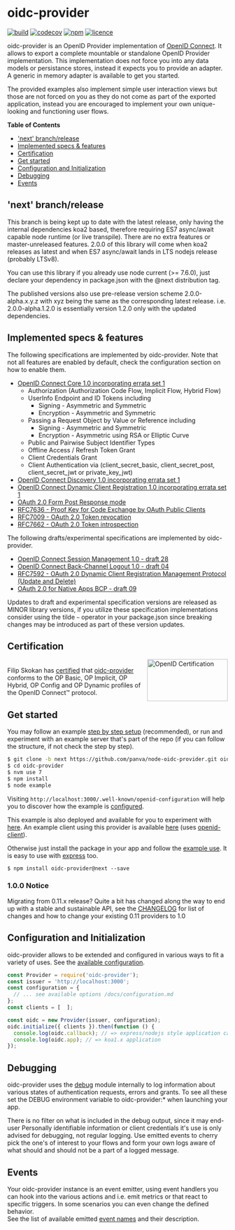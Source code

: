 # oidc-provider

[![build][travis-image]][travis-url] [![codecov][codecov-image]][codecov-url] [![npm][npm-image]][npm-url] [![licence][licence-image]][licence-url]

oidc-provider is an OpenID Provider implementation of [OpenID Connect][openid-connect]. It allows to
export a complete mountable or standalone OpenID Provider implementation. This implementation does
not force you into any data models or persistance stores, instead it expects you to provide an
adapter. A generic in memory adapter is available to get you started.

The provided examples also implement simple user interaction views but those are not forced on you
as they do not come as part of the exported application, instead you are encouraged to implement
your own unique-looking and functioning user flows.

**Table of Contents**

<!-- TOC START min:2 max:2 link:true update:true -->
  - ['next' branch/release](#next-branchrelease)
  - [Implemented specs & features](#implemented-specs--features)
  - [Certification](#certification)
  - [Get started](#get-started)
  - [Configuration and Initialization](#configuration-and-initialization)
  - [Debugging](#debugging)
  - [Events](#events)

<!-- TOC END -->

## 'next' branch/release
This branch is being kept up to date with the latest release, only having the internal dependencies
koa2 based, therefore requiring ES7 async/await capable node runtime (or live transpile).
There are no extra features or master-unreleased features. 2.0.0 of this library will come when koa2
releases as latest and when ES7 async/await lands in LTS nodejs release (probably LTSv8).

You can use this library if you already use node current (>= 7.6.0), just declare
your dependency in package.json with the @next distribution tag.

The published versions also use pre-release version scheme 2.0.0-alpha.x.y.z with xyz being the same
as the corresponding latest release. i.e. 2.0.0-alpha.1.2.0 is essentially version 1.2.0 only with
the updated dependencies.

## Implemented specs & features

The following specifications are implemented by oidc-provider. Note that not all features are
enabled by default, check the configuration section on how to enable them.

- [OpenID Connect Core 1.0 incorporating errata set 1][feature-core]
  - Authorization (Authorization Code Flow, Implicit Flow, Hybrid Flow)
  - UserInfo Endpoint and ID Tokens including
    - Signing - Asymmetric and Symmetric
    - Encryption - Asymmetric and Symmetric
  - Passing a Request Object by Value or Reference including
    - Signing - Asymmetric and Symmetric
    - Encryption - Asymmetric using RSA or Elliptic Curve
  - Public and Pairwise Subject Identifier Types
  - Offline Access / Refresh Token Grant
  - Client Credentials Grant
  - Client Authentication via (client_secret_basic, client_secret_post, client_secret_jwt or private_key_jwt)
- [OpenID Connect Discovery 1.0 incorporating errata set 1][feature-discovery]
- [OpenID Connect Dynamic Client Registration 1.0 incorporating errata set 1][feature-registration]
- [OAuth 2.0 Form Post Response mode][feature-form-post]
- [RFC7636 - Proof Key for Code Exchange by OAuth Public Clients][feature-pixy]
- [RFC7009 - OAuth 2.0 Token revocation][feature-revocation]
- [RFC7662 - OAuth 2.0 Token introspection][feature-introspection]

The following drafts/experimental specifications are implemented by oidc-provider.
- [OpenID Connect Session Management 1.0 - draft 28][feature-session-management]
- [OpenID Connect Back-Channel Logout 1.0 - draft 04][feature-backchannel-logout]
- [RFC7592 - OAuth 2.0 Dynamic Client Registration Management Protocol (Update and Delete)][feature-registration-management]
- [OAuth 2.0 for Native Apps BCP - draft 09][feature-oauth-native-apps]

Updates to draft and experimental specification versions are released as MINOR library versions,
if you utilize these specification implementations consider using the tilde `~` operator in your
package.json since breaking changes may be introduced as part of these version updates.


## Certification
[<img width="184" height="96" align="right" src="https://cdn.rawgit.com/panva/node-oidc-provider/acd3ebf2/OpenID_Certified.png" alt="OpenID Certification">][openid-certified-link]  
Filip Skokan has [certified][openid-certified-link] that [oidc-provider][npm-url]
conforms to the OP Basic, OP Implicit, OP Hybrid, OP Config and OP Dynamic profiles
of the OpenID Connect™ protocol.


## Get started
You may follow an example [step by step setup][example-repo] (recommended), or run and experiment with an
example server that's part of the repo (if you can follow the structure, if not check the step by step).

```bash
$ git clone -b next https://github.com/panva/node-oidc-provider.git oidc-provider
$ cd oidc-provider
$ nvm use 7
$ npm install
$ node example
```
Visiting `http://localhost:3000/.well-known/openid-configuration` will help you to discover how the
example is [configured](/example).

This example is also deployed and available for you to experiment with [here][heroku-example].
An example client using this provider is available [here][heroku-example-client]
(uses [openid-client][openid-client]).

Otherwise just install the package in your app and follow the [example use](/example/index.js).
It is easy to use with [express](/example/express.js) too.
```
$ npm install oidc-provider@next --save
```


### 1.0.0 Notice
Migrating from 0.11.x release? Quite a bit has changed along the way to end up with a stable and
sustainable API, see the [CHANGELOG](/CHANGELOG.md#version-100) for list of changes and how to
change your existing 0.11 providers to 1.0


## Configuration and Initialization
oidc-provider allows to be extended and configured in various ways to fit a variety of uses. See
the [available configuration](/docs/configuration.md).

```js
const Provider = require('oidc-provider');
const issuer = 'http://localhost:3000';
const configuration = {
  // ... see available options /docs/configuration.md
};
const clients = [  ];

const oidc = new Provider(issuer, configuration);
oidc.initialize({ clients }).then(function () {
  console.log(oidc.callback); // => express/nodejs style application callback (req, res)
  console.log(oidc.app); // => koa1.x application
});
```


## Debugging
oidc-provider uses the [debug][debug-link] module internally to log information about various states
of authentication requests, errors and grants. To see all these set the DEBUG environment variable
to oidc-provider:* when launching your app.

There is no filter on what is included in the debug output, since it may end-user Personally
identifiable information or client credentials it's use is only advised for debugging, not regular
logging. Use emitted events to cherry pick the one's of interest to your flows and form your own
logs aware of what should and should not be a part of a logged message.


## Events
Your oidc-provider instance is an event emitter, using event handlers you can hook into the various
actions and i.e. emit metrics or that react to specific triggers. In some scenarios you can even
change the defined behavior.  
See the list of available emitted [event names](/docs/events.md) and their description.


[travis-image]: https://img.shields.io/travis/panva/node-oidc-provider/master.svg?style=flat-square&maxAge=7200
[travis-url]: https://travis-ci.org/panva/node-oidc-provider
[codecov-image]: https://img.shields.io/codecov/c/github/panva/node-oidc-provider/master.svg?style=flat-square&maxAge=7200
[codecov-url]: https://codecov.io/gh/panva/node-oidc-provider
[npm-image]: https://img.shields.io/npm/v/oidc-provider.svg?style=flat-square&maxAge=7200
[npm-url]: https://www.npmjs.com/package/oidc-provider
[licence-image]: https://img.shields.io/github/license/panva/node-oidc-provider.svg?style=flat-square&maxAge=7200
[licence-url]: LICENSE.md
[openid-certified-link]: http://openid.net/certification/
[openid-connect]: http://openid.net/connect/
[feature-core]: http://openid.net/specs/openid-connect-core-1_0.html
[feature-discovery]: http://openid.net/specs/openid-connect-discovery-1_0.html
[feature-registration]: http://openid.net/specs/openid-connect-registration-1_0.html
[feature-session-management]: http://openid.net/specs/openid-connect-session-1_0-28.html
[feature-form-post]: http://openid.net/specs/oauth-v2-form-post-response-mode-1_0.html
[feature-revocation]: https://tools.ietf.org/html/rfc7009
[feature-introspection]: https://tools.ietf.org/html/rfc7662
[feature-thumbprint]: https://tools.ietf.org/html/rfc7638
[feature-pixy]: https://tools.ietf.org/html/rfc7636
[node-jose]: https://github.com/cisco/node-jose
[example-repo]: https://github.com/panva/node-oidc-provider-example
[heroku-example]: https://guarded-cliffs-8635.herokuapp.com/.well-known/openid-configuration
[heroku-example-client]: https://tranquil-reef-95185.herokuapp.com/client
[openid-client]: https://github.com/panva/node-openid-client
[feature-backchannel-logout]: http://openid.net/specs/openid-connect-backchannel-1_0-04.html
[feature-registration-management]: https://tools.ietf.org/html/rfc7592
[feature-oauth-native-apps]: https://tools.ietf.org/html/draft-ietf-oauth-native-apps-09
[debug-link]: https://github.com/visionmedia/debug
